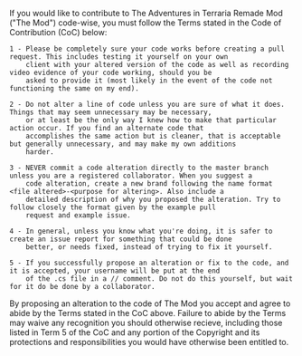 If you would like to contribute to The Adventures in Terraria Remade Mod ("The Mod") code-wise, you must follow the Terms stated
   in the Code of Contribution (CoC) below:
  
    1 - Please be completely sure your code works before creating a pull request. This includes testing it yourself on your own
        client with your altered version of the code as well as recording video evidence of your code working, should you be
        asked to provide it (most likely in the event of the code not functioning the same on my end).
        
    2 - Do not alter a line of code unless you are sure of what it does. Things that may seem unnecessary may be necessary,
        or at least be the only way I knew how to make that particular action occur. If you find an alternate code that
        accomplishes the same action but is cleaner, that is acceptable but generally unnecessary, and may make my own additions
        harder.
        
    3 - NEVER commit a code alteration directly to the master branch unless you are a registered collaborator. When you suggest a
        code alteration, create a new brand following the name format <file altered>-<purpose for altering>. Also include a
        detailed description of why you proposed the alteration. Try to follow closely the format given by the example pull
        request and example issue.
        
    4 - In general, unless you know what you're doing, it is safer to create an issue report for something that could be done
        better, or needs fixed, instead of trying to fix it yourself.
        
    5 - If you successfully propose an alteration or fix to the code, and it is accepted, your username will be put at the end
        of the .cs file in a // comment. Do not do this yourself, but wait for it do be done by a collaborator.
  
  
  By proposing an alteration to the code of The Mod you accept and agree to abide by the Terms stated in the CoC above. Failure to
    abide by the Terms may waive any recognition you should otherwise recieve, including those listed in Term 5 of the CoC and any
    portion of the Copyright and its protections and responsibilities you would have otherwise been entitled to.

